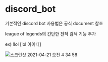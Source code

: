 # discord_bot

기본적인 discord bot 사용법은 공식 document 참조

league of legends의 간단한 전적 검색 기능 추가

ex) !lol [lol 아이디]

![스크린샷 2021-04-21 오전 4 34 58](https://user-images.githubusercontent.com/81640762/115454041-4ea39880-a25b-11eb-9b78-e04a4d3274bf.png)

